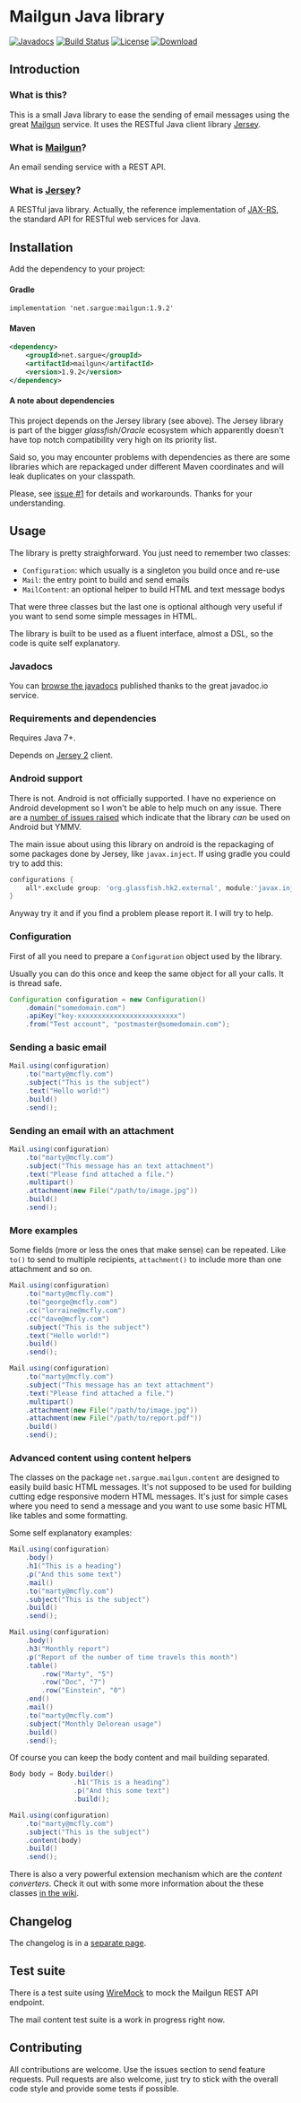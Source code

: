 # Mailgun Java library

[![Javadocs](http://www.javadoc.io/badge/net.sargue/mailgun.svg)](http://www.javadoc.io/doc/net.sargue/mailgun)
[![Build Status](https://travis-ci.org/sargue/mailgun.svg?branch=master)](https://travis-ci.org/sargue/mailgun)
[![License](http://img.shields.io/badge/license-MIT-blue.svg?style=flat)](http://www.opensource.org/licenses/MIT)
[![Download](https://api.bintray.com/packages/sargue/maven/net.sargue%3Amailgun/images/download.svg)](https://bintray.com/sargue/maven/net.sargue%3Amailgun/_latestVersion)

## Introduction
### What is this?

This is a small Java library to ease the sending of email messages using the
great [Mailgun](http://www.mailgun.com/) service. It uses the RESTful Java
client library [Jersey](https://jersey.github.io/).

### What is [Mailgun](http://www.mailgun.com/)?

An email sending service with a REST API.

### What is [Jersey](https://jersey.github.io/)?

A RESTful java library. Actually, the reference implementation of
[JAX-RS](http://jax-rs-spec.java.net/), the standard API for RESTful web
services for Java.

## Installation

Add the dependency to your project:

#### Gradle

`implementation 'net.sargue:mailgun:1.9.2'`

#### Maven

```xml
<dependency>
    <groupId>net.sargue</groupId>
    <artifactId>mailgun</artifactId>
    <version>1.9.2</version>
</dependency>
```

#### A note about dependencies

This project depends on the Jersey library (see above). The Jersey library
is part of the bigger *glassfish*/*Oracle* ecosystem which apparently
doesn't have top notch compatibility very high on its priority list.

Said so, you may encounter problems with dependencies as there are some
libraries which are repackaged under different Maven coordinates and will
leak duplicates on your classpath.

Please, see [issue #1](https://github.com/sargue/mailgun/issues/1) for details
and workarounds. Thanks for your understanding.

## Usage

The library is pretty straighforward. You just need to remember two classes:

* `Configuration`: which usually is a singleton you build once and re-use
* `Mail`: the entry point to build and send emails
* `MailContent`: an optional helper to build HTML and text message bodys

That were three classes but the last one is optional although very useful
if you want to send some simple messages in HTML.

The library is built to be used as a fluent interface, almost a DSL, so the code
is quite self explanatory.

### Javadocs

You can 
[browse the javadocs](http://www.javadoc.io/doc/net.sargue/mailgun) 
published thanks to the great javadoc.io service.

### Requirements and dependencies

Requires Java 7+.

Depends on [Jersey 2](https://jersey.github.io/) client.

### Android support

There is not. Android is not officially supported. I have no experience on Android development so I won't be able to help much on any issue. There are a [number of issues raised](https://github.com/sargue/mailgun/issues?q=label%3Aandroid) which indicate that the library *can* be used on Android but YMMV.

The main issue about using this library on android is the repackaging of some packages done by Jersey, like `javax.inject`. If using gradle you could try to add this:

```gradle
configurations {
    all*.exclude group: 'org.glassfish.hk2.external', module:'javax.inject'
}
```

Anyway try it and if you find a problem please report it. I will try to help.

### Configuration

First of all you need to prepare a `Configuration` object used by the library.

Usually you can do this once and keep the same object for all your calls. It
is thread safe.

```java
Configuration configuration = new Configuration()
    .domain("somedomain.com")
    .apiKey("key-xxxxxxxxxxxxxxxxxxxxxxxxx")
    .from("Test account", "postmaster@somedomain.com");
```

### Sending a basic email

```java
Mail.using(configuration)
    .to("marty@mcfly.com")
    .subject("This is the subject")
    .text("Hello world!")
    .build()
    .send();
```

### Sending an email with an attachment

```java
Mail.using(configuration)
    .to("marty@mcfly.com")
    .subject("This message has an text attachment")
    .text("Please find attached a file.")
    .multipart()
    .attachment(new File("/path/to/image.jpg"))
    .build()
    .send();
```

### More examples

Some fields (more or less the ones that make sense) can be repeated.
Like `to()` to send to multiple recipients, `attachment()` to include
more than one attachment and so on.

```java
Mail.using(configuration)
    .to("marty@mcfly.com")
    .to("george@mcfly.com")
    .cc("lorraine@mcfly.com")
    .cc("dave@mcfly.com")
    .subject("This is the subject")
    .text("Hello world!")
    .build()
    .send();
```

```java
Mail.using(configuration)
    .to("marty@mcfly.com")
    .subject("This message has an text attachment")
    .text("Please find attached a file.")
    .multipart()
    .attachment(new File("/path/to/image.jpg"))
    .attachment(new File("/path/to/report.pdf"))
    .build()
    .send();
```

### Advanced content using content helpers

The classes on the package `net.sargue.mailgun.content` are designed 
to easily build basic HTML 
messages. It's not supposed to be used for building cutting edge responsive
modern HTML messages. It's just for simple cases where you need to send a
message and you want to use some basic HTML like tables and some formatting.

Some self explanatory examples:

```java
Mail.using(configuration)
    .body()
    .h1("This is a heading")
    .p("And this some text")
    .mail()
    .to("marty@mcfly.com")
    .subject("This is the subject")
    .build()
    .send();
```

```java
Mail.using(configuration)
    .body()
    .h3("Monthly report")
    .p("Report of the number of time travels this month")
    .table()
        .row("Marty", "5")
        .row("Doc", "7")
        .row("Einstein", "0")
    .end()
    .mail()
    .to("marty@mcfly.com")
    .subject("Monthly Delorean usage")
    .build()
    .send();
```

Of course you can keep the body content and mail building separated.

```java
Body body = Body.builder()
                .h1("This is a heading")
                .p("And this some text")
                .build();

Mail.using(configuration)
    .to("marty@mcfly.com")
    .subject("This is the subject")
    .content(body)
    .build()
    .send();
```

There is also a very powerful extension mechanism which are the *content 
converters*. Check it out with some more information about the these
 classes [in the wiki](https://github.com/sargue/mailgun/wiki/Mail-content-using-content-helpers).

## Changelog

The changelog is in a [separate page](https://github.com/sargue/mailgun/blob/master/CHANGELOG.md).

## Test suite

There is a test suite using [WireMock](http://wiremock.org) to mock the Mailgun
REST API endpoint.

The mail content test suite is a work in progress right now.

## Contributing

All contributions are welcome. Use the issues section to send feature requests.
Pull requests are also welcome, just try to stick with the overall code style
and provide some tests if possible.
